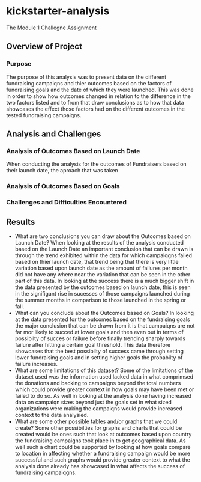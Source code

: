 # kickstarter-analysis
The Module 1 Challegne Assignment 
## Overview of Project

### Purpose
The purpose of this analysis was to present data on the different fundraising campaiqns and thier outcomes based on the factors of fundraising goals and the date of which they were launched. This was done in order to show how outcomes changed in relation to the difference in the two factors listed and to from that draw conclusions as to how that data showcases the effect those factors had on the different outcomes in the tested fundraising campaiqns.
## Analysis and Challenges

### Analysis of Outcomes Based on Launch Date
When conducting the analysis for the outcomes of Fundraisers based on their launch date, the aproach that was taken
### Analysis of Outcomes Based on Goals

### Challenges and Difficulties Encountered

## Results

- What are two conclusions you can draw about the Outcomes based on Launch Date?
When looking at the results of the analysis conducted based on the Launch Date an important conclusion that can be drawn is through the trend exhibited within the data for which campaiqgns failed based on thier launch date, that trend being that there is very little variation based upon launch date as the amount of failures per month did not have any where near the variation that can be seen in the other part of this data. In looking at the success there is a much bigger shift in the data presented by the outcomes based on launch date, this is seen in the signifigant rise in sucesses of those campaigns launched during the summer months in comparison to those launched in the spring or fall.
- What can you conclude about the Outcomes based on Goals?
In looking at the data presented for the outcomes based on the fundraising goals the major conclusion that can be drawn from it is that campaiqns are not far mor likely to succed at lower goals and then even out in terms of possibilty of succes or failure before finally trending sharply towards failure after hitting a certain goal threshold. This data therefore showcases that the best possibilty of success came through setting lower fundraising goals and in setting higher goals the probabilty of failure increases.
- What are some limitations of this dataset?
Some of the limitations of the dataset used was the information used lacked data in what comprimsed the donations and backing to campaigns beyond the total numbers which could provide greater context in how goals may have been met or failed to do so. As well in looking at the analysis done having increased data on campaiqn sizes beyond just the goals set in what sized organizations were making the campaiqns would provide increased context to the data analysied.
- What are some other possible tables and/or graphs that we could create?
Some other possibilties for graphs and charts that could be created would be ones such that look at outcomes based upon country the fundraising campaigns took place in to get geographical data. As well such a chart could be supported by looking at how goals compare to location in affecting whether a fundraising campaign would be more successful and such graphs would provide greater context to what the analysis done already has showcased in what affects the success of fundraising campaiqgns.
